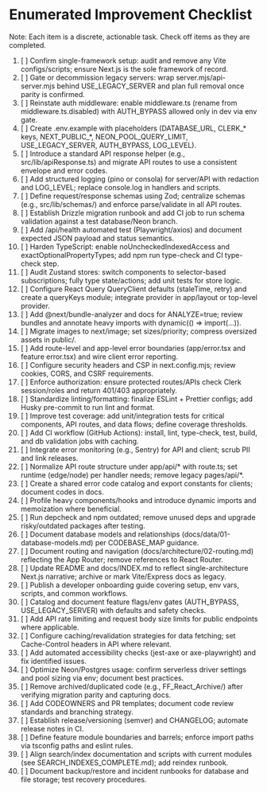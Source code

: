# Enumerated Improvement Checklist

Note: Each item is a discrete, actionable task. Check off items as they are completed.

1. [ ] Confirm single-framework setup: audit and remove any Vite configs/scripts; ensure Next.js is the sole framework of record.
2. [ ] Gate or decommission legacy servers: wrap server.mjs/api-server.mjs behind USE_LEGACY_SERVER and plan full removal once parity is confirmed.
3. [ ] Reinstate auth middleware: enable middleware.ts (rename from middleware.ts.disabled) with AUTH_BYPASS allowed only in dev via env gate.
4. [ ] Create .env.example with placeholders (DATABASE_URL, CLERK_* keys, NEXT_PUBLIC_*, NEON_POOL_QUERY_LIMIT, USE_LEGACY_SERVER, AUTH_BYPASS, LOG_LEVEL).
5. [ ] Introduce a standard API response helper (e.g., src/lib/apiResponse.ts) and migrate API routes to use a consistent envelope and error codes.
6. [ ] Add structured logging (pino or consola) for server/API with redaction and LOG_LEVEL; replace console.log in handlers and scripts.
7. [ ] Define request/response schemas using Zod; centralize schemas (e.g., src/lib/schemas/) and enforce parse/validate in all API routes.
8. [ ] Establish Drizzle migration runbook and add CI job to run schema validation against a test database/Neon branch.
9. [ ] Add /api/health automated test (Playwright/axios) and document expected JSON payload and status semantics.
10. [ ] Harden TypeScript: enable noUncheckedIndexedAccess and exactOptionalPropertyTypes; add npm run type-check and CI type-check step.
11. [ ] Audit Zustand stores: switch components to selector-based subscriptions; fully type state/actions; add unit tests for store logic.
12. [ ] Configure React Query QueryClient defaults (staleTime, retry) and create a queryKeys module; integrate provider in app/layout or top-level provider.
13. [ ] Add @next/bundle-analyzer and docs for ANALYZE=true; review bundles and annotate heavy imports with dynamic(() => import(...)).
14. [ ] Migrate images to next/image; set sizes/priority; compress oversized assets in public/.
15. [ ] Add route-level and app-level error boundaries (app/error.tsx and feature error.tsx) and wire client error reporting.
16. [ ] Configure security headers and CSP in next.config.mjs; review cookies, CORS, and CSRF requirements.
17. [ ] Enforce authorization: ensure protected routes/APIs check Clerk session/roles and return 401/403 appropriately.
18. [ ] Standardize linting/formatting: finalize ESLint + Prettier configs; add Husky pre-commit to run lint and format.
19. [ ] Improve test coverage: add unit/integration tests for critical components, API routes, and data flows; define coverage thresholds.
20. [ ] Add CI workflow (GitHub Actions): install, lint, type-check, test, build, and db validation jobs with caching.
21. [ ] Integrate error monitoring (e.g., Sentry) for API and client; scrub PII and link releases.
22. [ ] Normalize API route structure under app/api/* with route.ts; set runtime (edge/node) per handler needs; remove legacy pages/api/*.
23. [ ] Create a shared error code catalog and export constants for clients; document codes in docs.
24. [ ] Profile heavy components/hooks and introduce dynamic imports and memoization where beneficial.
25. [ ] Run depcheck and npm outdated; remove unused deps and upgrade risky/outdated packages after testing.
26. [ ] Document database models and relationships (docs/data/01-database-models.md) per CODEBASE_MAP guidance.
27. [ ] Document routing and navigation (docs/architecture/02-routing.md) reflecting the App Router; remove references to React Router.
28. [ ] Update README and docs/INDEX.md to reflect single-architecture Next.js narrative; archive or mark Vite/Express docs as legacy.
29. [ ] Publish a developer onboarding guide covering setup, env vars, scripts, and common workflows.
30. [ ] Catalog and document feature flags/env gates (AUTH_BYPASS, USE_LEGACY_SERVER) with defaults and safety checks.
31. [ ] Add API rate limiting and request body size limits for public endpoints where applicable.
32. [ ] Configure caching/revalidation strategies for data fetching; set Cache-Control headers in API where relevant.
33. [ ] Add automated accessibility checks (jest-axe or axe-playwright) and fix identified issues.
34. [ ] Optimize Neon/Postgres usage: confirm serverless driver settings and pool sizing via env; document best practices.
35. [ ] Remove archived/duplicated code (e.g., FF_React_Archive/) after verifying migration parity and capturing docs.
36. [ ] Add CODEOWNERS and PR templates; document code review standards and branching strategy.
37. [ ] Establish release/versioning (semver) and CHANGELOG; automate release notes in CI.
38. [ ] Define feature module boundaries and barrels; enforce import paths via tsconfig paths and eslint rules.
39. [ ] Align search/index documentation and scripts with current modules (see SEARCH_INDEXES_COMPLETE.md); add reindex runbook.
40. [ ] Document backup/restore and incident runbooks for database and file storage; test recovery procedures.